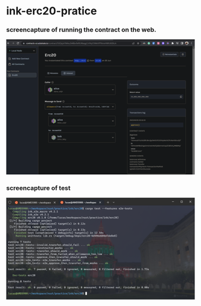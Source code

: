 # ink-erc20-pratice

### screencapture of running the contract on the web.
![web](https://github.com/vfptr/ink-erc20-pratice/blob/5cec949433e09f140bbd572d2498ae4399e740db/resources/l5-web.png)




### screencapture of test
![test](https://github.com/vfptr/ink-erc20-pratice/blob/5cec949433e09f140bbd572d2498ae4399e740db/resources/l5-e2e-test.png)
